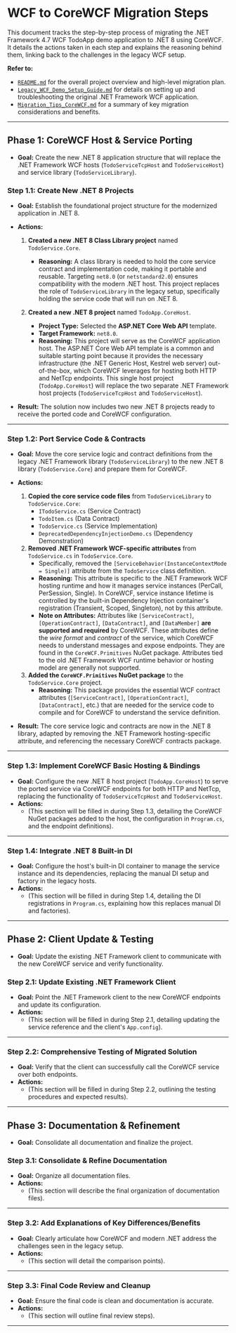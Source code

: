 # WCF to CoreWCF Migration Steps

This document tracks the step-by-step process of migrating the .NET Framework 4.7 WCF TodoApp demo application to .NET 8 using CoreWCF. It details the actions taken in each step and explains the reasoning behind them, linking back to the challenges in the legacy WCF setup.

**Refer to:**
* [`README.md`](../README.md) for the overall project overview and high-level migration plan.
* [`Legacy_WCF_Demo_Setup_Guide.md`](./Legacy_WCF_Demo_Setup_Guide.md) for details on setting up and troubleshooting the original .NET Framework WCF application.
* [`Migration_Tips_CoreWCF.md`](../Migration_Tips_CoreWCF.md) for a summary of key migration considerations and benefits.

---

## Phase 1: CoreWCF Host & Service Porting

* **Goal:** Create the new .NET 8 application structure that will replace the .NET Framework WCF hosts (`TodoServiceTcpHost` and `TodoServiceHost`) and service library (`TodoServiceLibrary`).

### Step 1.1: Create New .NET 8 Projects

* **Goal:** Establish the foundational project structure for the modernized application in .NET 8.

* **Actions:**

    1.  **Created a new .NET 8 Class Library project** named `TodoService.Core`.
        * **Reasoning:** A class library is needed to hold the core service contract and implementation code, making it portable and reusable. Targeting `net8.0` (or `netstandard2.0`) ensures compatibility with the modern .NET host. This project replaces the role of `TodoServiceLibrary` in the legacy setup, specifically holding the service code that will run on .NET 8.

    2.  **Created a new .NET 8 project** named `TodoApp.CoreHost`.
        * **Project Type:** Selected the **ASP.NET Core Web API** template.
        * **Target Framework:** `net8.0`.
        * **Reasoning:** This project will serve as the CoreWCF application host. The ASP.NET Core Web API template is a common and suitable starting point because it provides the necessary infrastructure (the .NET Generic Host, Kestrel web server) out-of-the-box, which CoreWCF leverages for hosting both HTTP and NetTcp endpoints. This single host project (`TodoApp.CoreHost`) will replace the two separate .NET Framework host projects (`TodoServiceTcpHost` and `TodoServiceHost`).

* **Result:** The solution now includes two new .NET 8 projects ready to receive the ported code and CoreWCF configuration.

---

### Step 1.2: Port Service Code & Contracts

* **Goal:** Move the core service logic and contract definitions from the legacy .NET Framework library (`TodoServiceLibrary`) to the new .NET 8 library (`TodoService.Core`) and prepare them for CoreWCF.
* **Actions:**

    1.  **Copied the core service code files** from `TodoServiceLibrary` to `TodoService.Core`:
        * `ITodoService.cs` (Service Contract)
        * `TodoItem.cs` (Data Contract)
        * `TodoService.cs` (Service Implementation)
        * `DeprecatedDependencyInjectionDemo.cs` (Dependency Demonstration)
    2.  **Removed .NET Framework WCF-specific attributes** from `TodoService.cs` in `TodoService.Core`.
        * Specifically, removed the `[ServiceBehavior(InstanceContextMode = Single)]` attribute from the `TodoService` class definition.
        * **Reasoning:** This attribute is specific to the .NET Framework WCF hosting runtime and how it manages service instances (PerCall, PerSession, Single). In CoreWCF, service instance lifetime is controlled by the built-in Dependency Injection container's registration (Transient, Scoped, Singleton), not by this attribute.
        * **Note on Attributes:** Attributes like `[ServiceContract]`, `[OperationContract]`, `[DataContract]`, and `[DataMember]` **are supported and required** by CoreWCF. These attributes define the *wire format* and *contract* of the service, which CoreWCF needs to understand messages and expose endpoints. They are found in the `CoreWCF.Primitives` NuGet package. Attributes tied to the old .NET Framework WCF runtime behavior or hosting model are generally not supported.
    3.  **Added the `CoreWCF.Primitives` NuGet package** to the `TodoService.Core` project.
        * **Reasoning:** This package provides the essential WCF contract attributes (`[ServiceContract]`, `[OperationContract]`, `[DataContract]`, etc.) that are needed for the service code to compile and for CoreWCF to understand the service definition.

* **Result:** The core service logic and contracts are now in the .NET 8 library, adapted by removing the .NET Framework hosting-specific attribute, and referencing the necessary CoreWCF contracts package.

---

### Step 1.3: Implement CoreWCF Basic Hosting & Bindings

* **Goal:** Configure the new .NET 8 host project (`TodoApp.CoreHost`) to serve the ported service via CoreWCF endpoints for both HTTP and NetTcp, replacing the functionality of `TodoServiceTcpHost` and `TodoServiceHost`.
* **Actions:**
    * (This section will be filled in during Step 1.3, detailing the CoreWCF NuGet packages added to the host, the configuration in `Program.cs`, and the endpoint definitions).

---

### Step 1.4: Integrate .NET 8 Built-in DI

* **Goal:** Configure the host's built-in DI container to manage the service instance and its dependencies, replacing the manual DI setup and factory in the legacy hosts.
* **Actions:**
    * (This section will be filled in during Step 1.4, detailing the DI registrations in `Program.cs`, explaining how this replaces manual DI and factories).

---

## Phase 2: Client Update & Testing

* **Goal:** Update the existing .NET Framework client to communicate with the new CoreWCF service and verify functionality.

### Step 2.1: Update Existing .NET Framework Client

* **Goal:** Point the .NET Framework client to the new CoreWCF endpoints and update its configuration.
* **Actions:**
    * (This section will be filled in during Step 2.1, detailing updating the service reference and the client's `App.config`).

---

### Step 2.2: Comprehensive Testing of Migrated Solution

* **Goal:** Verify that the client can successfully call the CoreWCF service over both endpoints.
* **Actions:**
    * (This section will be filled in during Step 2.2, outlining the testing procedures and expected results).

---

## Phase 3: Documentation & Refinement

* **Goal:** Consolidate all documentation and finalize the project.

### Step 3.1: Consolidate & Refine Documentation

* **Goal:** Organize all documentation files.
* **Actions:**
    * (This section will describe the final organization of documentation files).

---

### Step 3.2: Add Explanations of Key Differences/Benefits

* **Goal:** Clearly articulate how CoreWCF and modern .NET address the challenges seen in the legacy setup.
* **Actions:**
    * (This section will detail the comparison points).

---

### Step 3.3: Final Code Review and Cleanup

* **Goal:** Ensure the final code is clean and documentation is accurate.
* **Actions:**
    * (This section will outline final review steps).

---